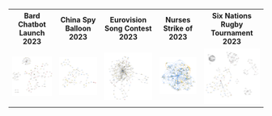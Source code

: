 <table>
  <tr>
    <th>Bard Chatbot Launch 2023</th>
    <th>China Spy Balloon 2023</th>
    <th>Eurovision Song Contest 2023</th>
    <th>Nurses Strike of 2023</th>
    <th>Six Nations Rugby Tournament 2023</th>
  </tr>
  <tr>
    <td><img src="images/bard.png" width="200"></td>
    <td><img src="images/ChinaSpyBalloon.png" width="200"></td>
    <td><img src="images/Eurovision.png" width="200"></td>
    <td><img src="images/NursesStrike.png" width="200"></td>
    <td><img src="images/SixNations.png" width="200"></td>
  </tr>
</table>

